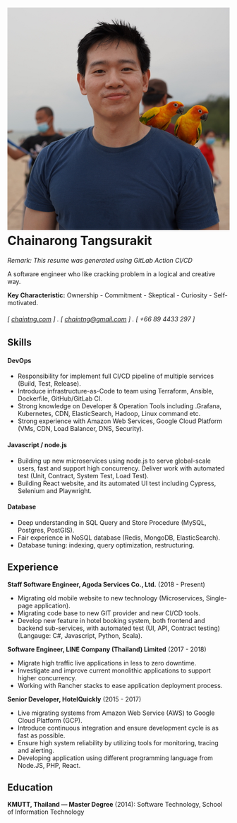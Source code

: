 ![Photo](./photo.jpg)
Chainarong Tangsurakit
======
*Remark: This resume was generated using GitLab Action CI/CD*

A software engineer who like cracking problem in a logical and creative way.

**Key Characteristic:** Ownership - Commitment - Skeptical - Curiosity - Self-motivated.

###### [ [chaintng.com](https://chaintng.com) ] . [ chaintng@gmail.com ] . [ +66 89 4433 297 ]

Skills
--------
#### DevOps
- Responsibility for implement full CI/CD pipeline of multiple services (Build, Test, Release).
- Introduce infrastructure-as-Code to team using Terraform, Ansible, Dockerfile, GitHub/GitLab CI.
- Strong knowledge on Developer & Operation Tools including  .Grafana, Kubernetes, CDN, ElasticSearch, Hadoop, Linux command etc.
- Strong experience with Amazon Web Services, Google Cloud Platform (VMs, CDN, Load Balancer, DNS, Security).

#### Javascript / node.js
- Building up new microservices using node.js to serve global-scale users, fast and support high concurrency. Deliver work with automated test (Unit, Contract, System Test, Load Test).
- Building React website, and its automated UI test including Cypress, Selenium and Playwright.

#### Database
- Deep understanding in SQL Query and Store Procedure (MySQL, Postgres, PostGIS).
- Fair experience in NoSQL database (Redis, MongoDB, ElasticSearch).
- Database tuning: indexing, query optimization, restructuring.


Experience
---------
**Staff Software Engineer, Agoda Services Co., Ltd.** (2018 - Present)

- Migrating old mobile website to new technology (Microservices, Single-page application).
- Migrating code base to new GIT provider and new CI/CD tools.
- Develop new feature in hotel booking system, both frontend and backend sub-services, with automated test (UI, API, Contract testing) (Langauge: C#, Javascript, Python, Scala).

**Software Engineer, LINE Company (Thailand) Limited** (2017 - 2018)

- Migrate high traffic live applications in less to zero downtime.
- Investigate and improve current monolithic applications to support higher concurrency.
- Working with Rancher stacks to ease application deployment process.

**Senior Developer, HotelQuickly** (2015 - 2017)

- Live migrating systems from Amazon Web Service (AWS) to Google Cloud Platform (GCP).
- Introduce continuous integration and ensure development cycle is as fast as possible.
- Ensure high system reliability by utilizing tools for monitoring, tracing and alerting.
- Developing application using different programming language from Node.JS, PHP, React.

Education
---------
**KMUTT, Thailand — Master Degree** (2014): Software Technology, School of Information Technology 
